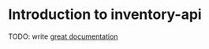 # Introduction to inventory-api

TODO: write [great documentation](https://jacobian.org/writing/what-to-write/)
